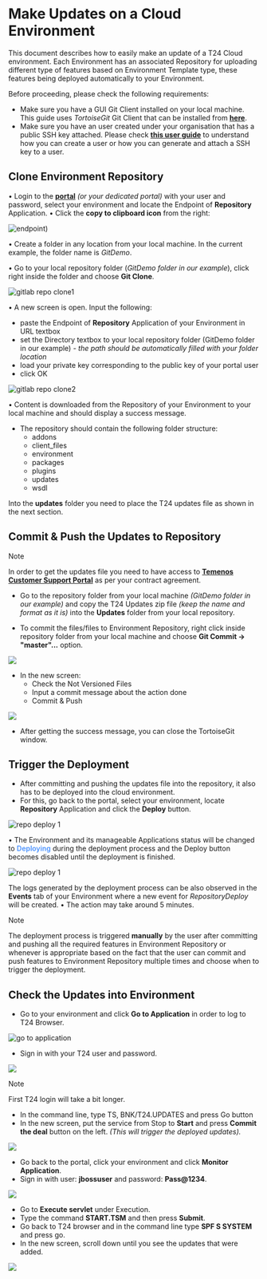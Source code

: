 
# Make Updates on a Cloud Environment #

This document describes how to easily make an update of a T24 Cloud environment. Each Environment has an associated Repository for uploading different type of features based on Environment Template type, these features being deployed automatically to your Environment.

Before proceeding, please check the following requirements:
- Make sure you have a GUI Git Client installed on your local machine. This guide uses *TortoiseGit* Git Client that can be installed from <a href="https://tortoisegit.org/download/" target="blank">**here**</a>.
- Make sure you have an user created under your organisation that has a public SSH key attached. Please check <a href="./user-creation-in-paas.md" target="blank">**this user guide**</a> to understand how you can create a user or how you can generate and attach a SSH key to a user.

## Clone Environment Repository ##

•	Login to the <a href="https://portal.temenos.cloud/" target="blank">**portal**</a> *(or your dedicated portal)* with your user and password, select your environment and locate the Endpoint of **Repository** Application. 
•	Click the **copy to clipboard icon** from the right:

![endpoint](./images/use-git-endpoint.png))

•	Create a folder in any location from your local machine. In the current example, the folder name is *GitDemo*.

•	Go to your local repository folder (*GitDemo folder in our example*), click right inside the folder and choose **Git Clone**.

![gitlab repo clone1](./images/make-updates-git-clone.png)

•	A new screen is open. Input the following:

 - paste the Endpoint of **Repository** Application of your Environment in URL textbox
 - set the Directory textbox to your local repository folder (GitDemo folder in our example) - *the path should be automatically filled with your folder location*
 - load your private key corresponding to the public key of your portal user
 - click OK

![gitlab repo clone2](./images/make-updates-git-fields.png)

•	Content is downloaded from the Repository of your Environment to your local machine and should display a success message.

- The repository should contain the following folder structure:
  - addons
  - client_files
  - environment
  - packages
  - plugins
  - updates
  - wsdl

Into the **updates** folder you need to place the T24 updates file as shown in the next section.

## Commit & Push the Updates to Repository ##

> [!Note]
> In order to get the updates file you need to have access to <a href="https://tcsp.temenos.com/SitePages/Home.aspx" target="_blank">**Temenos Customer Support Portal**</a> as per your contract agreement.

 - Go to the repository folder from your local machine *(GitDemo folder in our example)* and copy the T24 Updates zip file *(keep the name and format as it is)* into the **Updates** folder from your local repository.

- To commit the files/files to Environment Repository, right click inside repository folder from your local machine and choose **Git Commit -> "master"...** option.
 
![](./images/make-updates-add-zip.png)

- In the new screen:
   - Check the Not Versioned Files
   - Input a commit message about the action done
   - Commit & Push

![](./images/make-updates-commit-push.png)

 - After getting the success message, you can close the TortoiseGit window.

## Trigger the Deployment ##

 - After committing and pushing the updates file into the repository, it also has to be deployed into the cloud environment. 
 - For this, go back to the portal, select your environment, locate **Repository** Application and click the **Deploy** button.

![repo deploy 1](./images/use-git-deploy.png)

•	The Environment and its manageable Applications status will be changed to <span style="color:#4d94ff;font-weight:600;">Deploying</span> during the deployment process and the Deploy button becomes disabled until the deployment is finished.

![repo deploy 1](./images/use-git-deployment.png)

The logs generated by the deployment process can be also observed in the **Events** tab of your Environment where a new event for *RepositoryDeploy* will be created.
•	The action may take around 5 minutes.


> [!Note]
> The deployment process is triggered **manually** by the user after committing and pushing all the required features in Environment Repository or whenever is appropriate based on the fact that the user can commit and push features to Environment Repository multiple times and choose when to trigger the deployment.


## Check the Updates into Environment ##

- Go to your environment and click **Go to Application** in order to log to T24 Browser.

![go to application](./images/updates-go-to-app.png)

- Sign in with your T24 user and password.

![](./images/make-updates-t24-signin.png)

> [!Note]
> First T24 login will take a bit longer.

- In the command line, type TS, BNK/T24.UPDATES and press Go button
- In the new screen, put the service from Stop to **Start** and press **Commit the deal** button on the left. *(This will trigger the deployed updates).*

![](./images/make-updates-tsa-start.png)

 - Go back to the portal, click your environment and click **Monitor Application**.
 - Sign in with user: **jbossuser** and password: **Pass@1234**. 

![](./images/make-updates-monitor-login.png)

- Go to **Execute servlet** under Execution.
- Type the command **START.TSM** and then press **Submit**.
- Go back to T24 browser and in the command line type **SPF S SYSTEM** and press go. 
- In the new screen, scroll down until you see the updates that were added.

![](./images/make-updates-show-updates.png)

